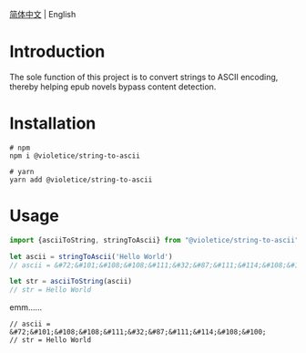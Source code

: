 [简体中文](./readme.md) | English

# Introduction
The sole function of this project is to convert strings to ASCII encoding, thereby helping epub novels bypass content detection.

# Installation
```shell
# npm
npm i @violetice/string-to-ascii

# yarn
yarn add @violetice/string-to-ascii
```

# Usage

```js
import {asciiToString, stringToAscii} from "@violetice/string-to-ascii";

let ascii = stringToAscii('Hello World')
// ascii = &#72;&#101;&#108;&#108;&#111;&#32;&#87;&#111;&#114;&#108;&#100;

let str = asciiToString(ascii)
// str = Hello World
```
emm……
```
// ascii = &#72;&#101;&#108;&#108;&#111;&#32;&#87;&#111;&#114;&#108;&#100;
// str = Hello World
```
